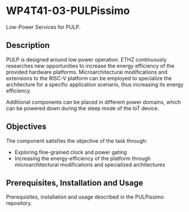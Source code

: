 # WP4T41-03-PULPissimo

Low-Power Services for PULP.

## Description

PULP is designed around low power operation. ETHZ continuously researches new opportunities to increase the energy efficiency of the provided hardware platforms. Microarchitectural modifications and extensions to the RISC-V platform can be employed to specialize the architecture for a specific application scenario, thus increasing its energy efficiency. 

Additional components can be placed in different power domains, which can be powered down during the sleep mode of the IoT device. 

## Objectives

The component satisfies the objective of the task through: 
* Exploring fine-grained clock and power gating 
* Increasing the energy-efficiency of the platform through microarchitectural modifications and specialized architectures 

## Prerequisites, Installation and Usage

Prerequisites, installation and usage described in the PULPissimo repository.

